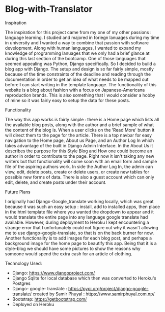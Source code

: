 # Blog-with-Translator
Inspiration

The inspiration for this project came from my one of my other passions : language learning. I studied and majored in foriegn lanuages during my time in university and I wanted a way to combine that passion with software development. Along with human languages, I wanted to expand my knowledge of programming lanuages that we only had a brief glance at during this last section of the bootcamp. One of those languages that seemed appealing was Python, Django specifically. So I decided to build a blog app with Django. The setup and design is so far fairly simple, mostly because of the time constraints of the deadline and reading through the documentation in order to get an idea of what needs to be mapped out before I can start writing in the template language. The functionality of this website is a blog about fashion with a focus on Japanese-Americana reproduction brands. This is also something that I would consider a hobby of mine so it was fairly easy to setup the data for these posts.

Functionality

  The way this app works is fairly simple : there is a Home page which lists all the available blog posts, along with the author and a brief sample of what the content of the blog is. When a user clicks on the 'Read More' button it will direct them to the page for the article. There is a top navbar for easy navigation to the Home page, About us Page, and an Author Log In which takes advantage of the built in Django Admin Interface. In the About Us it describes the purpose for this Style Blog and How one could become an author in order to contribute to the page. Right now it isn't taking any new writers but that functionality will come soon with an email form and sample file of the aspiring authors work. In side the Author Log In, the admin can view, edit, delete posts, create or delete users, or create new tables for possible new forms of data. There is also a guest account which can only edit, delete, and create posts under their account. 
  
  Future Plans
  
  I originally had Django-Google_translate working locally, which was great because it was such an easy setup : install, add to installed apps, then place in the html template file where you wanted the dropdown to appear and it would translate the entire page into any language google translate had available. However, during deployment to Heroku I kept encountering a strange error that I unfortunately could not figure out why it wasn't allowing me to use django-google-translate, so that is on the back burner for now. Another functionality is to add images for each blog post, and perhaps a background image for the home page to beautify this app. Being that it is a style-blog we should have some pictures to show the reasons why someone would spend the extra cash for an article of clothing. 
  
  
  Technology Used:
  - Django: https://www.djangoproject.com/
  - Django Sqlite for local database which then was converted to Heroku's Postgres
  - Django- google- translate : https://pypi.org/project/django-google-translate/ created by Samir Phuyal : https://www.samirphuyal.com.np/
  - Bootstrap: https://getbootstrap.com/
  - Deployed on Heroku 
